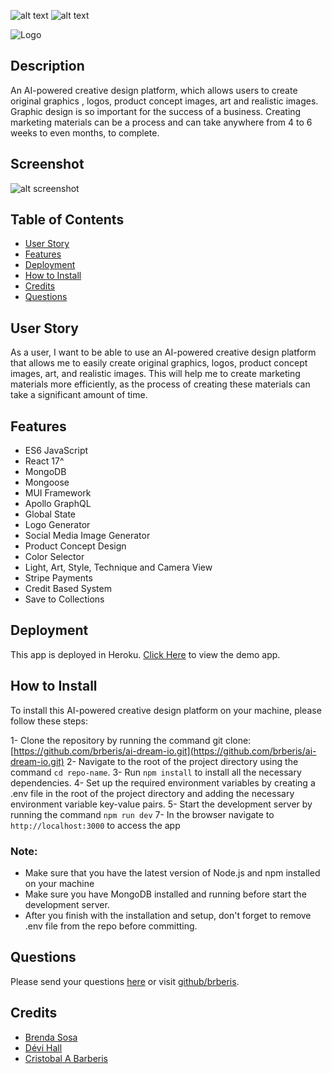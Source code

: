 [comment]: <> (This readme was created by Nodinq Readme Generator)
![alt text](https://img.shields.io/badge/License-GPLv2-brightgreen)
![alt text](https://img.shields.io/badge/Ver.-1.0.0-blue)

![Logo](https://raw.githubusercontent.com/brberis/ai-dream-io/feature/readme/client/public/AI%20Dream.png)

## Description

An AI-powered creative design platform, which allows users to create original graphics , logos, product concept images, art and realistic images.
Graphic design is so important for the success of a business.
Creating marketing materials can be a process and can take anywhere from 4 to 6 weeks to even months, to complete.

## Screenshot

![alt screenshot](https://raw.githubusercontent.com/brberis/ai-dream-io/feature/readme/assets/images/web.png)

## Table of Contents

- [User Story](#user-story)
- [Features](#features)
- [Deployment](#deployment)
- [How to Install](#how-to-install)
- [Credits](#credits)
- [Questions](#questions)

## User Story

As a user, I want to be able to use an AI-powered creative design platform that allows me to easily create original graphics, logos, product concept images, art, and realistic images. This will help me to create marketing materials more efficiently, as the process of creating these materials can take a significant amount of time.

## Features

- ES6 JavaScript
- React 17^
- MongoDB
- Mongoose
- MUI Framework
- Apollo GraphQL
- Global State
- Logo Generator
- Social Media Image Generator
- Product Concept Design
- Color Selector
- Light, Art, Style, Technique and Camera View
- Stripe Payments
- Credit Based System
- Save to Collections

## Deployment

This app is deployed in Heroku.
[Click Here](https://boiling-sea-19359.herokuapp.com) to view the demo app.

## How to Install

To install this AI-powered creative design platform on your machine, please follow these steps:

1- Clone the repository by running the command git clone: 
[https://github.com/brberis/ai-dream-io.git](https://github.com/brberis/ai-dream-io.git)
2- Navigate to the root of the project directory using the command `cd repo-name`.
3- Run `npm install` to install all the necessary dependencies.
4- Set up the required environment variables by creating a .env file in the root of the project directory and adding the necessary environment variable key-value pairs.
5- Start the development server by running the command `npm run dev`
7- In the browser navigate to `http://localhost:3000` to access the app

### Note:
- Make sure that you have the latest version of Node.js and npm installed on your machine
- Make sure you have MongoDB installed and running before start the development server. 
- After you finish with the installation and setup, don't forget to remove .env file from the repo before committing.

## Questions

Please send your questions [here](mailto:cristobal@barberis.com?subject=[GitHub]%20Ai%20Dream) or visit [github/brberis](https://github.com/brberis).

## Credits

* [Brenda Sosa](https://github.com/brendasosa0721)
* [Dévi Hall](https://github.com/devihall)
* [Cristobal A Barberis](https://github.com/brberis)
